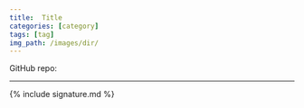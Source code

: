 ```yaml
---
title:  Title
categories: [category]
tags: [tag]
img_path: /images/dir/
---
```


GitHub repo:
<a href="" target="_blank"></a>

<kbd></kbd>

---

{% include signature.md %}